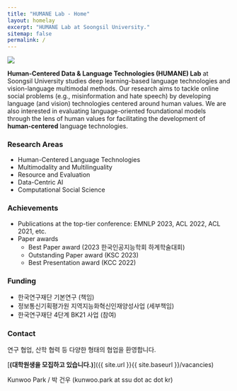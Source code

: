 ```yaml
---
title: "HUMANE Lab - Home"
layout: homelay
excerpt: "HUMANE Lab at Soongsil University."
sitemap: false
permalink: /
---
```


<img src="{{ site.url }}{{ site.baseurl }}/images/teampic/202312_ksc.jpg" style="max-width:100%; height:auto;"/>

**Human-Centered Data & Language Technologies (HUMANE) Lab** at Soongsil University studies deep learning-based language technologies and vision-language multimodal methods. 
Our research aims to tackle online social problems (e.g., misinformation and hate speech) by developing language (and vision) technologies centered around human values.
We are also interested in evaluating language-oriented foundational models through the lens of human values for facilitating the development of **human-centered** language technologies.

### Research Areas

- Human-Centered Language Technologies
- Multimodality and Multilinguality
- Resource and Evaluation
- Data-Centric AI
- Computational Social Science

### Achievements

- Publications at the top-tier conference: EMNLP 2023, ACL 2022, ACL 2021, etc.
- Paper awards
  + Best Paper award (2023 한국인공지능학회 하계학술대회)
  + Outstanding Paper award (KSC 2023)
  + Best Presentation award (KCC 2022)

### Funding

- 한국연구재단 기본연구 (책임)
- 정보통신기획평가원 지역지능화혁신인재양성사업 (세부책임)
- 한국연구재단 4단계 BK21 사업 (참여)

### Contact

연구 협업, 산학 협력 등 다양한 형태의 협업을 환영합니다.

[**(대학원생을 모집하고 있습니다.)**]({{ site.url }}{{ site.baseurl }}/vacancies)

Kunwoo Park / 박 건우 (kunwoo.park at ssu dot ac dot kr)

 
